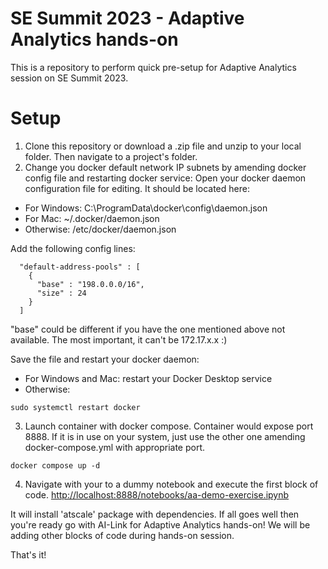 # SE Summit 2023 - Adaptive Analytics hands-on
This is a repository to perform quick pre-setup for Adaptive Analytics session on SE Summit 2023.

# Setup
1. Clone this repository or download a .zip file and unzip to your local folder. Then navigate to a project's folder.
2. Change you docker default network IP subnets by amending docker config file and restarting docker service:
Open your docker daemon configuration file for editing. It should be located here:
- For Windows: C:\ProgramData\docker\config\daemon.json
- For Mac: ~/.docker/daemon.json
- Otherwise: /etc/docker/daemon.json

Add the following config lines:
```
  "default-address-pools" : [
    {
      "base" : "198.0.0.0/16",
      "size" : 24
    }
  ]
```

"base" could be different if you have the one mentioned above not available. The most important, it can't be 172.17.x.x :)

Save the file and restart your docker daemon:
- For Windows and Mac: restart your Docker Desktop service
- Otherwise: 
```
sudo systemctl restart docker
```

3. Launch container with docker compose. Container would expose port 8888. If it is in use on your system, just use the other one amending docker-compose.yml with appropriate port. 
```
docker compose up -d
```

4. Navigate with your to a dummy notebook and execute the first block of code.
[http://localhost:8888/notebooks/aa-demo-exercise.ipynb]()

It will install 'atscale' package with dependencies. If all goes well then you're ready go with AI-Link for Adaptive Analytics hands-on!
We will be adding other blocks of code during hands-on session.


That's it!


